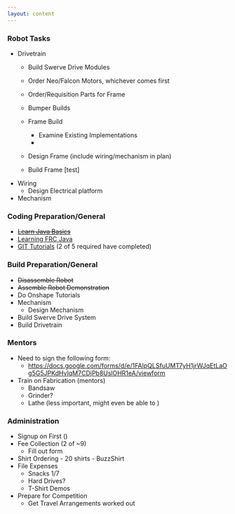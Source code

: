 ```yaml
---
layout: content
---
```



### Robot Tasks
* Drivetrain
    * Build Swerve Drive Modules
    * Order Neo/Falcon Motors, whichever comes first
    * Order/Requisition Parts for Frame
    * Bumper Builds
    * Frame Build
        * Examine Existing Implementations 
        * 
    * Design Frame (include wiring/mechanism in plan)
        
    * Build Frame [test]    
* Wiring
    * Design Electrical platform
* Mechanism


### Coding Preparation/General
* ~~[Learn Java Basics](tutorials/java)~~
* [Learning FRC Java](tutorials/frc-java)
* [GIT Tutorials](tutorials/git) (2 of 5 required have completed)

### Build Preparation/General
* ~~Disassemble Robot~~
* ~~Assemble Robot Demonstration~~
* Do Onshape Tutorials 
* Mechanism
    * Design Mechanism
* Build Swerve Drive System
* Build Drivetrain

### Mentors
* Need to sign the following form:
    * https://docs.google.com/forms/d/e/1FAIpQLSfuUMT7yH1jrWJqEtLaOg5G5JPKdHvIqM7CDjPb8UslOHR1eA/viewform
* Train on Fabrication (mentors)
    * Bandsaw
    * Grinder?
    * Lathe (less important, might even be able to )

### Administration
* Signup on First ()
* Fee Collection (2 of ~9)
    * Fill out form
* Shirt Ordering - 20 shirts - BuzzShirt
* File Expenses
    * Snacks 1/7
    * Hard Drives?
    * T-Shirt Demos     
* Prepare for Competition
    * Get Travel Arrangements worked out

